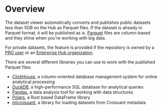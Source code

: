 # Overview

The dataset viewer automatically converts and publishes public datasets less than 5GB on the Hub as Parquet files. If the dataset is already in Parquet format, it will be published as is. [Parquet](https://parquet.apache.org/docs/) files are column-based and they shine when you're working with big data.

For private datasets, the feature is provided if the repository is owned by a [PRO user](https://huggingface.co/pricing) or an [Enterprise Hub organization](https://huggingface.co/enterprise).

There are several different libraries you can use to work with the published Parquet files:

- [ClickHouse](https://clickhouse.com/docs/en/intro), a column-oriented database management system for online analytical processing
- [DuckDB](https://duckdb.org/docs/), a high-performance SQL database for analytical queries
- [Pandas](https://pandas.pydata.org/docs/index.html), a data analysis tool for working with data structures
- [Polars](https://pola-rs.github.io/polars-book/user-guide/), a Rust based DataFrame library
- [mlcroissant](https://github.com/mlcommons/croissant/tree/main/python/mlcroissant), a library for loading datasets from Croissant metadata
